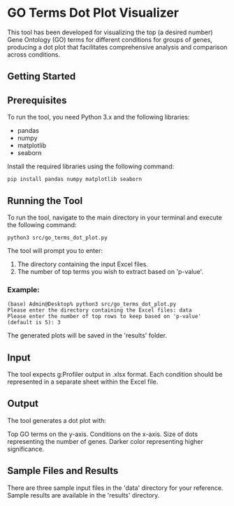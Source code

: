 # **GO Terms Dot Plot Visualizer**

This tool has been developed for visualizing the top (a desired number) Gene Ontology (GO) terms for different conditions for groups of genes, producing a dot plot that facilitates comprehensive analysis and comparison across conditions.

## **Getting Started**

## **Prerequisites**
To run the tool, you need Python 3.x and the following libraries:
- pandas
- numpy
- matplotlib
- seaborn

Install the required libraries using the following command:
```shell
pip install pandas numpy matplotlib seaborn
```

## **Running the Tool**

To run the tool, navigate to the main directory in your terminal and execute the following command:
```shell
python3 src/go_terms_dot_plot.py
```
The tool will prompt you to enter:
1. The directory containing the input Excel files.
2. The number of top terms you wish to extract based on 'p-value'.

### **Example:**
```shell
(base) Admin@Desktop% python3 src/go_terms_dot_plot.py
Please enter the directory containing the Excel files: data
Please enter the number of top rows to keep based on 'p-value' (default is 5): 3
```
The generated plots will be saved in the 'results' folder.

## **Input** 
The tool expects g:Profiler output in .xlsx format.
Each condition should be represented in a separate sheet within the Excel file.

## **Output**
The tool generates a dot plot with:

Top GO terms on the y-axis.
Conditions on the x-axis.
Size of dots representing the number of genes.
Darker color representing higher significance.


## **Sample Files and Results**
There are three sample input files in the 'data' directory for your reference.
Sample results are available in the 'results' directory.
